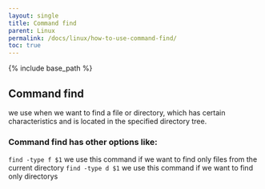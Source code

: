 ```yaml
---
layout: single
title: Command find
parent: Linux
permalink: /docs/linux/how-to-use-command-find/
toc: true
---
```

{% include base_path %}

## Command find

we use when we want to find a file or directory, which has certain characteristics and is located in the specified directory tree.

### Command find has other options like:

```find -type f $1``` we use this command if we want to find only files from the current directory
```find -type d $1``` we use this command if we want to find only directorys



